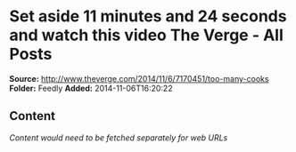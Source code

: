 # Set aside 11 minutes and 24 seconds and watch this video The Verge - All Posts

**Source:** http://www.theverge.com/2014/11/6/7170451/too-many-cooks
**Folder:** Feedly
**Added:** 2014-11-06T16:20:22




## Content
*Content would need to be fetched separately for web URLs*
